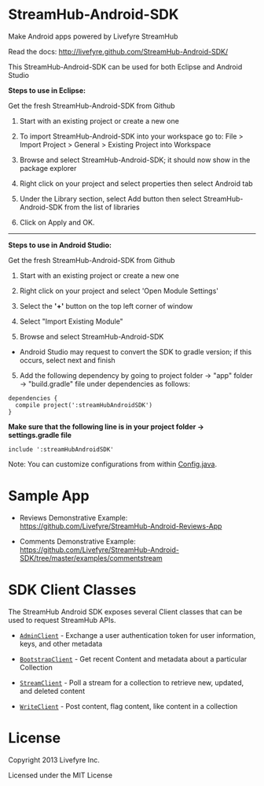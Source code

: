 
StreamHub-Android-SDK
=====================

Make Android apps powered by Livefyre StreamHub

Read the docs: http://livefyre.github.com/StreamHub-Android-SDK/

This StreamHub-Android-SDK can be used for both Eclipse and Android Studio

**Steps to use in Eclipse:**

Get the fresh StreamHub-Android-SDK from Github

1.  Start with an existing project or create a new one

1. 	To import StreamHub-Android-SDK into your workspace go to: File > Import Project > General > Existing Project into Workspace 
2. 	Browse and select StreamHub-Android-SDK; it should now show in the package explorer

3.	Right click on your project and select properties then select Android tab

4.	Under the Library section, select Add button then select StreamHub-Android-SDK from the list of libraries

5.  Click on Apply and OK.

____________

**Steps to use in Android Studio:**

Get the fresh StreamHub-Android-SDK from Github

1.  Start with an existing project or create a new one

1.	Right click on your project and select 'Open Module Settings'

2.	Select the **'+'** button on the top left corner of window

3.	Select "Import Existing Module"

4.  Browse and select StreamHub-Android-SDK
 * Android Studio may request to convert the SDK to gradle version; if this occurs, select next and finish

5.  Add the following dependency by going to project folder -> "app" folder -> "build.gradle" file under dependencies as follows:

```
dependencies {
  compile project(':streamHubAndroidSDK')
}
```
**Make sure that the following line is in your project folder -> settings.gradle file**

```
include ':streamHubAndroidSDK'
```

Note: You can customize configurations from within   [Config.java](https://github.com/Livefyre/StreamHub-Android-SDK/blob/master/src/livefyre/streamhub/Config.java).

# Sample App

* Reviews Demonstrative Example: https://github.com/Livefyre/StreamHub-Android-Reviews-App

* Comments Demonstrative Example: https://github.com/Livefyre/StreamHub-Android-SDK/tree/master/examples/commentstream

# SDK Client Classes

The StreamHub Android SDK exposes several Client classes that can be used to request StreamHub APIs.

* [`AdminClient`](http://livefyre.github.com/StreamHub-Android-SDK/com/livefyre/streamhub_android_sdk/AdminClient.html) - Exchange a user authentication token for user information, keys, and other metadata

* [`BootstrapClient`](http://livefyre.github.com/StreamHub-Android-SDK/com/livefyre/streamhub_android_sdk/BootstrapClient.html) - Get recent Content and metadata about a particular Collection

* [`StreamClient`](http://livefyre.github.io/StreamHub-Android-SDK/com/livefyre/streamhub_android_sdk/StreamClient.html) - Poll a stream for a collection to retrieve new, updated, and deleted content

* [`WriteClient`](http://livefyre.github.io/StreamHub-Android-SDK/com/livefyre/streamhub_android_sdk/WriteClient.html) - Post content, flag content, like content in a collection

# License

Copyright 2013 Livefyre Inc.

Licensed under the MIT License

